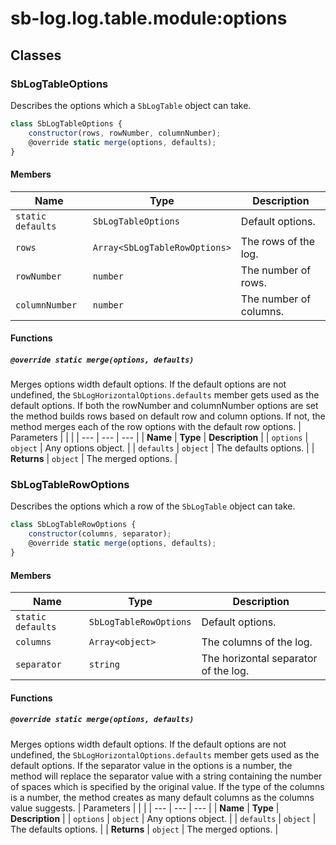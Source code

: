 # sb-log.log.table.module:options
## Classes
### SbLogTableOptions
Describes the options which a `SbLogTable` object can take.
```js
class SbLogTableOptions {
	constructor(rows, rowNumber, columnNumber);
	@override static merge(options, defaults);
}
```
#### Members
| Name | Type | Description | 
| --- | --- | --- |
| `static defaults` | `SbLogTableOptions` | Default options. | 
| `rows` | `Array<SbLogTableRowOptions>` | The rows of the log. | 
| `rowNumber` | `number` | The number of rows. | 
| `columnNumber` | `number` | The number of columns. | 

#### Functions
##### `@override static merge(options, defaults)`
Merges options width default options. If the default options are not undefined, the `SbLogHorizontalOptions.defaults` member gets used as the default options. If both the rowNumber and columnNumber options are set the method builds rows based on default row and column options. If not, the method merges each of the row options with the default row options.
| Parameters |  |  | 
| --- | --- | --- |
| **Name** | **Type** | **Description** | 
| `options` | `object` | Any options object. | 
| `defaults` | `object` | The defaults options. | 
| **Returns** | `object` | The merged options. | 

### SbLogTableRowOptions
Describes the options which a row of the `SbLogTable` object can take.
```js
class SbLogTableRowOptions {
	constructor(columns, separator);
	@override static merge(options, defaults);
}
```
#### Members
| Name | Type | Description | 
| --- | --- | --- |
| `static defaults` | `SbLogTableRowOptions` | Default options. | 
| `columns` | `Array<object>` | The columns of the log. | 
| `separator` | `string` | The horizontal separator of the log. | 

#### Functions
##### `@override static merge(options, defaults)`
Merges options width default options. If the default options are not undefined, the `SbLogHorizontalOptions.defaults` member gets used as the default options. If the separator value in the options is a number, the method will replace the separator value with a string containing the number of spaces which is specified by the original value. If the type of the columns is a number, the method creates as many default columns as the columns value suggests.
| Parameters |  |  | 
| --- | --- | --- |
| **Name** | **Type** | **Description** | 
| `options` | `object` | Any options object. | 
| `defaults` | `object` | The defaults options. | 
| **Returns** | `object` | The merged options. | 

